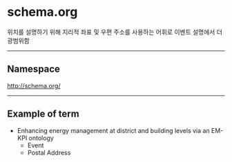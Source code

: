 # schema.org

위치를 설명하기 위해 지리적 좌표 및 우편 주소를 사용하는 어휘로 이벤트 설명에서 더 광범위함

---
## Namespace

http://schema.org/

---

## Example of term

- Enhancing energy management at district and building levels via an EM-KPI ontology
	- Event
	- Postal Address